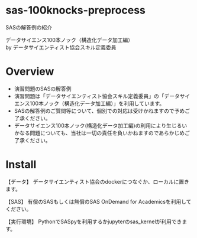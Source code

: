 # sas-100knocks-preprocess

SASの解答例の紹介

データサイエンス100本ノック（構造化データ加工編）<BR>
by データサイエンティスト協会スキル定義委員

# Overview
- 演習問題のSASの解答例
- 演習問題は「データサイエンティスト協会スキル定義委員」の「データサイエンス100本ノック（構造化データ加工編）」を利用しています。
- SASの解答例のご質問等について、個別での対応は受けかねますので予めご了承ください。
- データサイエンス100本ノック(構造化データ加工編)の利用により生じるいかなる問題についても、当社は一切の責任を負いかねますのであらかじめご了承ください。

# Install

【データ】
  データサイエンティスト協会のdockerにつなぐか、ローカルに置きます。
  
【SAS】
 有償のSASもしくは無償のSAS OnDemand for Academicsを利用してください。
  
【実行環境】
PythonでSASpyを利用するかjupyterのsas_kernelが利用できます。
